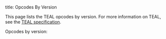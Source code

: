 title: Opcodes By Version

This page lists the TEAL opcodes by version. For more information on TEAL, see the [TEAL specification](../specification/).

Opcodes by version:

